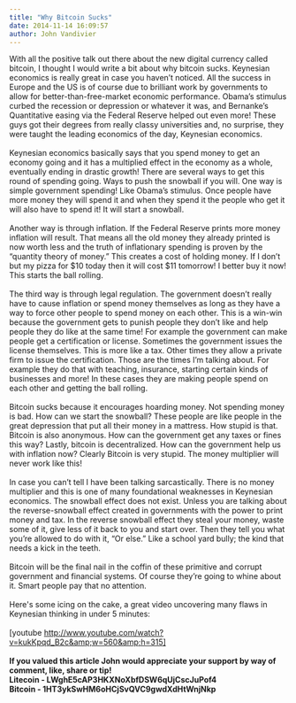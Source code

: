 ```yaml
---
title: "Why Bitcoin Sucks"
date: 2014-11-14 16:09:57
author: John Vandivier
---
```




With all the positive talk out there about the new digital currency called bitcoin, I thought I would write a bit about why bitcoin sucks. Keynesian economics is really great in case you haven’t noticed. All the success in Europe and the US is of course due to brilliant work by governments to allow for better-than-free-market economic performance. Obama’s stimulus curbed the recession or depression or whatever it was, and Bernanke’s Quantitative easing via the Federal Reserve helped out even more! These guys got their degrees from really classy universities and, no surprise, they were taught the leading economics of the day, Keynesian economics.<br /><br />Keynesian economics basically says that you spend money to get an economy going and it has a multiplied effect in the economy as a whole, eventually ending in drastic growth! There are several ways to get this round of spending going. Ways to push the snowball if you will. One way is simple government spending! Like Obama’s stimulus. Once people have more money they will spend it and when they spend it the people who get it will also have to spend it! It will start a snowball.<br /><br />Another way is through inflation. If the Federal Reserve prints more money inflation will result. That means all the old money they already printed is now worth less and the truth of inflationary spending is proven by the “quantity theory of money.” This creates a cost of holding money. If I don’t but my pizza for $10 today then it will cost $11 tomorrow! I better buy it now! This starts the ball rolling.<br /><br />The third way is through legal regulation. The government doesn’t really have to cause inflation or spend money themselves as long as they have a way to force other people to spend money on each other. This is a win-win because the government gets to punish people they don’t like and help people they do like at the same time! For example the government can make people get a certification or license. Sometimes the government issues the license themselves. This is more like a tax. Other times they allow a private firm to issue the certification. Those are the times I’m talking about. For example they do that with teaching, insurance, starting certain kinds of businesses and more! In these cases they are making people spend on each other and getting the ball rolling.<br /><br />Bitcoin sucks because it encourages hoarding money. Not spending money is bad. How can we start the snowball? These people are like people in the great depression that put all their money in a mattress. How stupid is that. Bitcoin is also anonymous. How can the government get any taxes or fines this way? Lastly, bitcoin is decentralized. How can the government help us with inflation now? Clearly Bitcoin is very stupid. The money multiplier will never work like this!<br /><br />In case you can’t tell I have been talking sarcastically. There is no money multiplier and this is one of many foundational weaknesses in Keynesian economics. The snowball effect does not exist. Unless you are talking about the reverse-snowball effect created in governments with the power to print money and tax. In the reverse snowball effect they steal your money, waste some of it, give less of it back to you and start over. Then they tell you what you’re allowed to do with it, “Or else.” Like a school yard bully; the kind that needs a kick in the teeth.<br /><br />Bitcoin will be the final nail in the coffin of these primitive and corrupt government and financial systems. Of course they’re going to whine about it. Smart people pay that no attention.<br /><br />Here's some icing on the cake, a great video uncovering many flaws in Keynesian thinking in under 5 minutes:<br /><br />[youtube http://www.youtube.com/watch?v=kukKpqd_B2c&amp;w=560&amp;h=315]<br /><br /><b>If you valued this article John would appreciate your support by way of comment, like, share or tip!<br />Litecoin - LWghE5cAP3HKXNoXbfDSW6qUjCscJuPof4<br />Bitcoin - 1HT3ykSwHM6oHCjSvQVC9gwdXdHtWnjNkp</b>